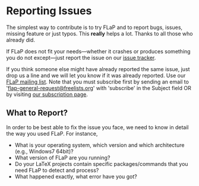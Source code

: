 # Reporting Issues

The simplest way to contribute is to try FLaP and to report bugs, issues, missing feature or just typos. 
This **really** helps a lot. Thanks to all those who already did.

If FLaP does not fit your needs&mdash;whether it crashes or produces something you do 
not except&mdash;just report the issue on our [issue tracker](https://github.com/fchauvel/flap/issues). 

If you think someone else might have already reported the same issue,
just drop us a line and we will let you know if it was 
already reported. Use our  [FLaP mailing list](mailto:flap-general@freelists.org). Note that you must
subscribe first by sending an email to 'flap-general-request@freelists.org' with 'subscribe' in the Subject field OR by
visiting [our subscription page](http://www.freelists.org/list/flap-general).

## What to Report?
In order to be best able to fix the issue you face, we need to know in detail
the way you used FLaP. For instance,

 * What is your operating system, which version and which architecture (e.g., Windows7 64bit)?
 * What version of FLaP are you running?
 * Do your LaTeX projects contain specific packages/commands that you need FLaP to detect and process?
 * What happened exactly, what error have you got?












